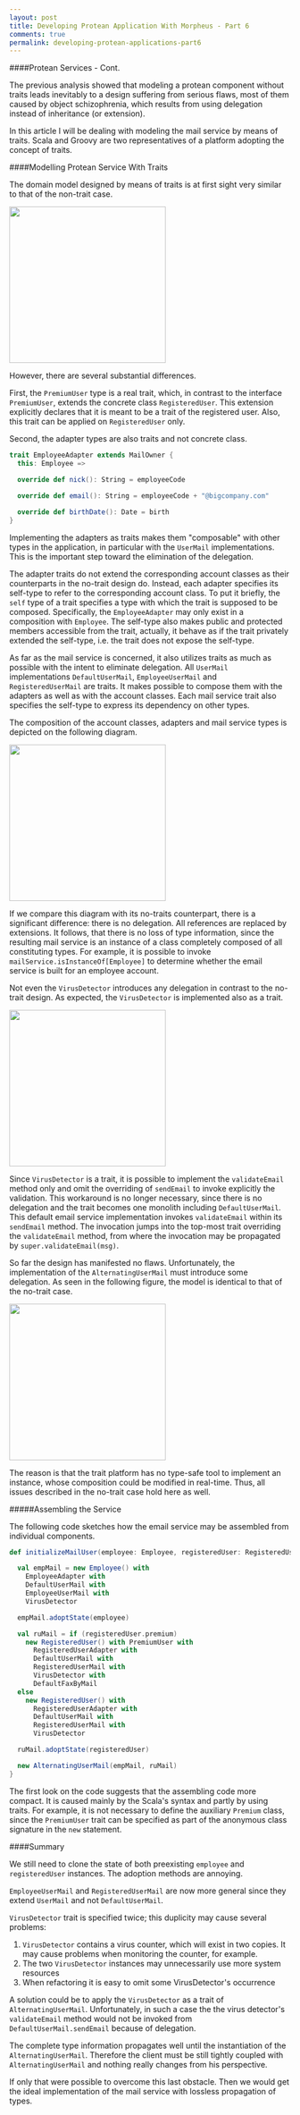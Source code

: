 ```yaml
---
layout: post
title: Developing Protean Application With Morpheus - Part 6
comments: true
permalink: developing-protean-applications-part6
---
```


####Protean Services - Cont.

The previous analysis showed that modeling a protean component without traits
leads inevitably to a design suffering from serious flaws, most of them caused
by object schizophrenia, which results from using delegation instead of inheritance
(or extension).

In this article I will be dealing with modeling the mail service by means of traits.
Scala and Groovy are two representatives of a platform adopting the concept of traits.

####Modelling Protean Service With Traits

The domain model designed by means of traits is at first sight very similar to
that of the non-trait case.

<div>
<img src="http://zslajchrt.github.io/resources/userAccountTraits.png" width="280" />
</div>

However, there are several substantial differences.

First, the `PremiumUser` type is a real trait, which, in contrast to the interface `PremiumUser`,
extends the concrete class `RegisteredUser`. This extension explicitly declares
that it is meant to be a trait of the registered user. Also, this trait can be applied
on `RegisteredUser` only.

Second, the adapter types are also traits and not concrete class.

```scala
trait EmployeeAdapter extends MailOwner {
  this: Employee =>

  override def nick(): String = employeeCode

  override def email(): String = employeeCode + "@bigcompany.com"

  override def birthDate(): Date = birth
}
```

Implementing the adapters as traits makes them "composable" with other types in
the application, in particular with the `UserMail` implementations. This is
the important step toward the elimination of the delegation.

The adapter traits do not extend the corresponding account classes as their
counterparts in the no-trait design do. Instead, each adapter specifies its self-type
to refer to the corresponding account class. To put it briefly, the `self` type of
a trait specifies a type with which the trait is supposed to be composed.
Specifically, the `EmployeeAdapter` may only exist in a composition with `Employee`.
The self-type also makes public and protected members accessible from the trait,
actually, it behave as if the trait privately extended the self-type, i.e.
the trait does not expose the self-type.

As far as the mail service is concerned, it also utilizes traits as much as possible
with the intent to eliminate delegation. All `UserMail` implementations
`DefaultUserMail`, `EmployeeUserMail` and `RegisteredUserMail` are traits. It
makes possible to compose them with the adapters as well as with the account classes.
Each mail service trait also specifies the self-type to express its dependency on other
types.

The composition of the account classes, adapters and mail service types is depicted
on the following diagram.

<div>
<img src="http://zslajchrt.github.io/resources/mailServiceTraits.png" width="280" />
</div>

If we compare this diagram with its no-traits counterpart, there is
a significant difference: there is no delegation. All references are replaced
by extensions. It follows, that there is no loss of type information, since
the resulting mail service is an instance of a class completely composed of all
constituting types. For example, it is possible to invoke `mailService.isInstanceOf[Employee]`
to determine whether the email service is built for an employee account.

Not even the `VirusDetector` introduces any delegation in contrast to the no-trait
design. As expected, the `VirusDetector` is implemented also as a trait.

<div>
<img src="http://zslajchrt.github.io/resources/virusDetector.png" width="280" />
</div>

Since `VirusDetector` is a trait, it is possible to implement the `validateEmail`
method only and omit the overriding of `sendEmail` to invoke explicitly the validation.
This workaround is no longer necessary, since there is no delegation and the trait
becomes one monolith including `DefaultUserMail`. This default email service implementation
invokes `validateEmail` within its `sendEmail` method. The invocation jumps into
the top-most trait overriding the `validateEmail` method, from where the invocation
may be propagated by `super.validateEmail(msg)`.

So far the design has manifested no flaws. Unfortunately, the implementation
of the `AlternatingUserMail` must introduce some delegation. As seen in the
following figure, the model is identical to that of the no-trait case.

<div>
<img src="http://zslajchrt.github.io/resources/alternatingTraits.png" width="280" />
</div>

The reason is that the trait platform has no type-safe tool to implement an instance,
whose composition could be modified in real-time. Thus, all issues described
in the no-trait case hold here as well.

#####Assembling the Service

The following code sketches how the email service may be assembled from individual
components.

```scala
def initializeMailUser(employee: Employee, registeredUser: RegisteredUser): UserMail = {

  val empMail = new Employee() with
    EmployeeAdapter with
    DefaultUserMail with
    EmployeeUserMail with
    VirusDetector

  empMail.adoptState(employee)

  val ruMail = if (registeredUser.premium)
    new RegisteredUser() with PremiumUser with
      RegisteredUserAdapter with
      DefaultUserMail with
      RegisteredUserMail with
      VirusDetector with
      DefaultFaxByMail
  else
    new RegisteredUser() with
      RegisteredUserAdapter with
      DefaultUserMail with
      RegisteredUserMail with
      VirusDetector

  ruMail.adoptState(registeredUser)

  new AlternatingUserMail(empMail, ruMail)
}
```

The first look on the code suggests that the assembling code more compact. It is
caused mainly by the Scala's syntax and partly by using traits. For example,
it is not necessary to define the auxiliary `Premium` class, since the `PremiumUser`
trait can be specified as part of the anonymous class signature in the `new` statement.


####Summary

We still need to clone the state of both preexisting `employee` and `registeredUser`
instances. The adoption methods are annoying.

`EmployeeUserMail` and `RegisteredUserMail` are now more general since they extend
`UserMail` and not `DefaultUserMail`.

`VirusDetector` trait is specified twice; this duplicity may cause several problems:

1. `VirusDetector` contains a virus counter, which will exist in two copies. It may
cause problems when monitoring the counter, for example.
2. The two `VirusDetector` instances may unnecessarily use more system resources
3. When refactoring it is easy to omit some VirusDetector's occurrence

A solution could be to apply the `VirusDetector` as a trait of `AlternatingUserMail`.
Unfortunately, in such a case the the virus detector's `validateEmail` method
would not be invoked from `DefaultUserMail.sendEmail` because of delegation.

The complete type information propagates well until the instantiation of the
`AlternatingUserMail`. Therefore the client must be still tightly coupled with
`AlternatingUserMail` and nothing really changes from his perspective.

If only that were possible to overcome this last obstacle. Then we would get
the ideal implementation of the mail service with lossless propagation of types.

